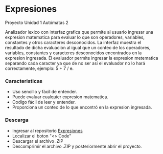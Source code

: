 # Expresiones
Proyecto Unidad 1 Autómatas 2
<p>
Analizador lexico con interfaz grafica que permite al usuario ingresar una expresion matematica para evaluar lo que son operadores, variables, constantes y otros caracteres desconocidos. La interfaz muestra el resultado de dicha evaluación al igual que un conteo de los operadores, variables, constantes y caracteres desconocidos encontrados en la expresion ingresada.
El evaluador permite ingresar la expresion metematica separando cada caracter ya que de no ser así el evaluador no lo hará correctamente, ejemplo: 5 + 7 / e.
</p>

### Caracteristicas
- Uso sencillo y fácil de entender.
- Puede evaluar cualquier expresion matematica. 
- Codigo fácil de leer y entender.
- Proporciona un conteo de lo que encontró en la expresion ingresada.

### Descarga

- Ingresar al repositorio [Expresiones](https://github.com/MoralesJG/ExpresionesRegulares)
- Localizar el boton "<> Code"
- Descargar el archivo .ZIP
- Descomprimir el archivo .ZIP y posteriormente abrir el proyecto.
